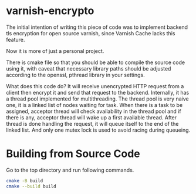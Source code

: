 # varnish-encrypto

The initial intention of writing this piece of code was to implement backend tls encryption for open source varnish, since Varnish Cache lacks this feature.

Now it is more of just a personal project.

There is cmake file so that you should be able to compile the source code using it, with caveat that necessary library paths should be adjusted according to the openssl, pthread library in your settings.

What does this code do?
It will receive unencrypted HTTP request from a client then encrypt it and send that request to the backend.
Internally, it has a thread pool implemented for multithreading. The thread pool is very naive one, it is a linked list of nodes waiting for task.
When there is a task to be assigned, acceptor thread will check availability in the thread pool and if there is any, acceptor thread will wake up a first available thread.
After thread is done handling the request, it will queue itself to the end of the linked list. And only one mutex lock is used to avoid racing during queueing.

# Building from Source Code

Go to the top directory and run following commands.

```bash
cmake -B build
cmake --build build
```

